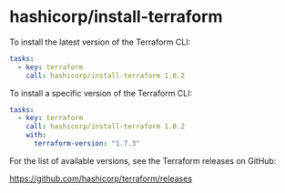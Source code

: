 # hashicorp/install-terraform

To install the latest version of the Terraform CLI:

```yaml
tasks:
  - key: terraform
    call: hashicorp/install-terraform 1.0.2
```

To install a specific version of the Terraform CLI:

```yaml
tasks:
  - key: terraform
    call: hashicorp/install-terraform 1.0.2
    with:
      terraform-version: "1.7.3"
```

For the list of available versions, see the Terraform releases on GitHub:

https://github.com/hashicorp/terraform/releases
